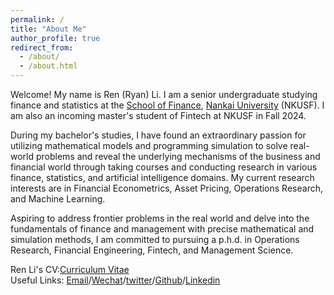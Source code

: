 ```yaml
---
permalink: /
title: "About Me"
author_profile: true
redirect_from: 
  - /about/
  - /about.html
---
```




Welcome! My name is Ren (Ryan) Li. I am a senior undergraduate studying finance and statistics at the [School of Finance](http://en.finance.nankai.edu.cn/), [Nankai University](https://en.nankai.edu.cn/) (NKUSF). I am also an incoming master's student of Fintech at NKUSF in Fall 2024.

During my bachelor's studies, I have found an extraordinary passion for utilizing mathematical models and programming simulation to solve real-world problems and reveal the underlying mechanisms of the business and financial world through taking courses and conducting research in various finance, statistics, and artificial intelligence domains. My current research interests are in Financial Econometrics, Asset Pricing, Operations Research, and Machine Learning. 

Aspiring to address frontier problems in the real world and delve into the fundamentals of finance and management with precise mathematical and simulation methods, I am committed to pursuing a p.h.d. in Operations Research, Financial Engineering, Fintech, and Management Science. 

Ren Li's CV:[Curriculum Vitae](../assets/李任-硕士-简历.pdf)  
Useful Links: [Email](mailto:2013455@mail.nankai.edu.cn)/[Wechat](../images/Wechat.jpg)/[twitter](https://twitter.com/RyanLee32714932)/[Github](https://github.com/Ren-Ryan-Li)/[Linkedin](https://www.linkedin.com/in/%E4%BB%BB-%E6%9D%8E-8692b9225/)
